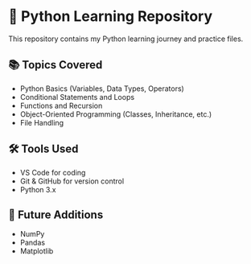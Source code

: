 # 🐍 Python Learning Repository

This repository contains my Python learning journey and practice files.

## 📚 Topics Covered
- Python Basics (Variables, Data Types, Operators)
- Conditional Statements and Loops
- Functions and Recursion
- Object-Oriented Programming (Classes, Inheritance, etc.)
- File Handling

## 🛠️ Tools Used
- VS Code for coding
- Git & GitHub for version control
- Python 3.x

## 🚀 Future Additions
- NumPy
- Pandas
- Matplotlib
